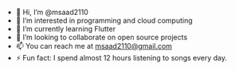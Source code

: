 - 👋 Hi, I’m @msaad2110
- 👀 I’m interested in programming and cloud computing
- 🌱 I’m currently learning Flutter
- 💞️ I’m looking to collaborate on open source projects
- 📫 You can reach me at msaad2110@gmail.com
- ⚡ Fun fact: I spend almost 12 hours listening to songs every day.

<!---
msaad2110/msaad2110 is a ✨ special ✨ repository because its `README.md` (this file) appears on your GitHub profile.
You can click the Preview link to take a look at your changes.
--->
